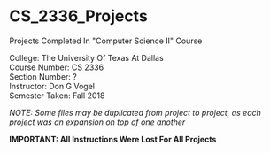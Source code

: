 # CS_2336_Projects
Projects Completed In "Computer Science II" Course

College: The University Of Texas At Dallas\
Course Number: CS 2336\
Section Number: ?\
Instructor: Don G Vogel\
Semester Taken: Fall 2018

*NOTE: Some files may be duplicated from project to project, as each project was an expansion on top of one another*

**IMPORTANT: All Instructions Were Lost For All Projects**
